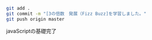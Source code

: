 ```bash
git add .
git commit -m "[3の倍数　発展（Fizz Buzz]を学習しました。"
git push origin master
```
javaScriptの基礎完了
